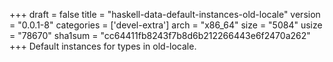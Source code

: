 +++
draft = false
title = "haskell-data-default-instances-old-locale"
version = "0.0.1-8"
categories = ['devel-extra']
arch = "x86_64"
size = "5084"
usize = "78670"
sha1sum = "cc64411fb8243f7b8d6b212266443e6f2470a262"
+++
Default instances for types in old-locale.